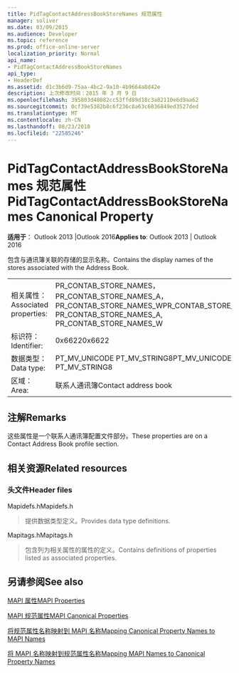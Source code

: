 ```yaml
---
title: PidTagContactAddressBookStoreNames 规范属性
manager: soliver
ms.date: 03/09/2015
ms.audience: Developer
ms.topic: reference
ms.prod: office-online-server
localization_priority: Normal
api_name:
- PidTagContactAddressBookStoreNames
api_type:
- HeaderDef
ms.assetid: d1c3b6d9-75aa-4bc2-9a10-4b9664a8d42e
description: 上次修改时间：2015 年 3 月 9 日
ms.openlocfilehash: 395803d48082cc53ffd89d18c3a82110e6d9aa62
ms.sourcegitcommit: 0cf39e5382b8c6f236c8a63c6036849ed3527ded
ms.translationtype: MT
ms.contentlocale: zh-CN
ms.lasthandoff: 08/23/2018
ms.locfileid: "22585246"
---
```

# <a name="pidtagcontactaddressbookstorenames-canonical-property"></a><span data-ttu-id="8b807-103">PidTagContactAddressBookStoreNames 规范属性</span><span class="sxs-lookup"><span data-stu-id="8b807-103">PidTagContactAddressBookStoreNames Canonical Property</span></span>

  
  
<span data-ttu-id="8b807-104">**适用于**： Outlook 2013 |Outlook 2016</span><span class="sxs-lookup"><span data-stu-id="8b807-104">**Applies to**: Outlook 2013 | Outlook 2016</span></span> 
  
<span data-ttu-id="8b807-105">包含与通讯簿关联的存储的显示名称。</span><span class="sxs-lookup"><span data-stu-id="8b807-105">Contains the display names of the stores associated with the Address Book.</span></span>
  
|||
|:-----|:-----|
|<span data-ttu-id="8b807-106">相关属性：</span><span class="sxs-lookup"><span data-stu-id="8b807-106">Associated properties:</span></span>  <br/> |<span data-ttu-id="8b807-107">PR_CONTAB_STORE_NAMES，PR_CONTAB_STORE_NAMES_A，PR_CONTAB_STORE_NAMES_W</span><span class="sxs-lookup"><span data-stu-id="8b807-107">PR_CONTAB_STORE_NAMES, PR_CONTAB_STORE_NAMES_A, PR_CONTAB_STORE_NAMES_W</span></span>  <br/> |
|<span data-ttu-id="8b807-108">标识符：</span><span class="sxs-lookup"><span data-stu-id="8b807-108">Identifier:</span></span>  <br/> |<span data-ttu-id="8b807-109">0x6622</span><span class="sxs-lookup"><span data-stu-id="8b807-109">0x6622</span></span>  <br/> |
|<span data-ttu-id="8b807-110">数据类型：</span><span class="sxs-lookup"><span data-stu-id="8b807-110">Data type:</span></span>  <br/> |<span data-ttu-id="8b807-111">PT_MV_UNICODE PT_MV_STRING8</span><span class="sxs-lookup"><span data-stu-id="8b807-111">PT_MV_UNICODE, PT_MV_STRING8</span></span>  <br/> |
|<span data-ttu-id="8b807-112">区域：</span><span class="sxs-lookup"><span data-stu-id="8b807-112">Area:</span></span>  <br/> |<span data-ttu-id="8b807-113">联系人通讯簿</span><span class="sxs-lookup"><span data-stu-id="8b807-113">Contact address book</span></span>  <br/> |
   
## <a name="remarks"></a><span data-ttu-id="8b807-114">注解</span><span class="sxs-lookup"><span data-stu-id="8b807-114">Remarks</span></span>

<span data-ttu-id="8b807-115">这些属性是一个联系人通讯簿配置文件部分。</span><span class="sxs-lookup"><span data-stu-id="8b807-115">These properties are on a Contact Address Book profile section.</span></span>
  
## <a name="related-resources"></a><span data-ttu-id="8b807-116">相关资源</span><span class="sxs-lookup"><span data-stu-id="8b807-116">Related resources</span></span>

### <a name="header-files"></a><span data-ttu-id="8b807-117">头文件</span><span class="sxs-lookup"><span data-stu-id="8b807-117">Header files</span></span>

<span data-ttu-id="8b807-118">Mapidefs.h</span><span class="sxs-lookup"><span data-stu-id="8b807-118">Mapidefs.h</span></span>
  
> <span data-ttu-id="8b807-119">提供数据类型定义。</span><span class="sxs-lookup"><span data-stu-id="8b807-119">Provides data type definitions.</span></span>
    
<span data-ttu-id="8b807-120">Mapitags.h</span><span class="sxs-lookup"><span data-stu-id="8b807-120">Mapitags.h</span></span>
  
> <span data-ttu-id="8b807-121">包含列为相关属性的属性的定义。</span><span class="sxs-lookup"><span data-stu-id="8b807-121">Contains definitions of properties listed as associated properties.</span></span>
    
## <a name="see-also"></a><span data-ttu-id="8b807-122">另请参阅</span><span class="sxs-lookup"><span data-stu-id="8b807-122">See also</span></span>



[<span data-ttu-id="8b807-123">MAPI 属性</span><span class="sxs-lookup"><span data-stu-id="8b807-123">MAPI Properties</span></span>](mapi-properties.md)
  
[<span data-ttu-id="8b807-124">MAPI 规范属性</span><span class="sxs-lookup"><span data-stu-id="8b807-124">MAPI Canonical Properties</span></span>](mapi-canonical-properties.md)
  
[<span data-ttu-id="8b807-125">将规范属性名称映射到 MAPI 名称</span><span class="sxs-lookup"><span data-stu-id="8b807-125">Mapping Canonical Property Names to MAPI Names</span></span>](mapping-canonical-property-names-to-mapi-names.md)
  
[<span data-ttu-id="8b807-126">将 MAPI 名称映射到规范属性名称</span><span class="sxs-lookup"><span data-stu-id="8b807-126">Mapping MAPI Names to Canonical Property Names</span></span>](mapping-mapi-names-to-canonical-property-names.md)

